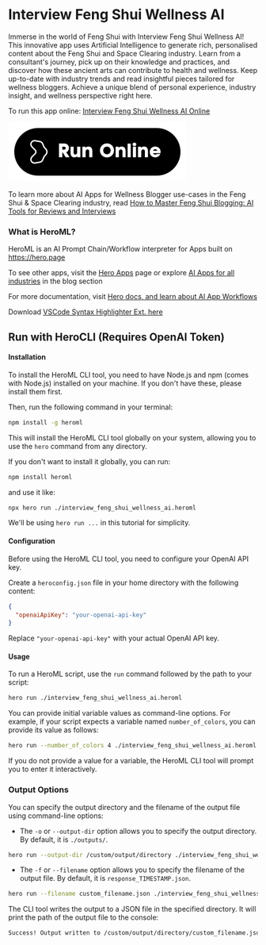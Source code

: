 # Interview Feng Shui Wellness AI

Immerse in the world of Feng Shui with Interview Feng Shui Wellness AI! This innovative app uses Artificial Intelligence to generate rich, personalised content about the Feng Shui and Space Clearing industry. Learn from a consultant's journey, pick up on their knowledge and practices, and discover how these ancient arts can contribute to health and wellness. Keep up-to-date with industry trends and read insightful pieces tailored for wellness bloggers. Achieve a unique blend of personal experience, industry insight, and wellness perspective right here.

To run this app online: [Interview Feng Shui Wellness AI Online](https://hero.page/app/interview-feng-shui-wellness-ai-feng-shui-insights-for-wellness/VSyy4Sw85sLsAMAlN2CV)

[![Run Interview Feng Shui Wellness AI Online](/assets/run.svg)](https://hero.page/app/interview-feng-shui-wellness-ai-feng-shui-insights-for-wellness/VSyy4Sw85sLsAMAlN2CV)

To learn more about AI Apps for Wellness Blogger use-cases in the Feng Shui & Space Clearing industry, read [How to Master Feng Shui Blogging: AI Tools for Reviews and Interviews](https://hero.page/blog/ai/feng-shui-and-space-clearing/how-to-master-feng-shui-blogging:-ai-tools-for-reviews-and-interviews/170875)

### What is HeroML?
HeroML is an AI Prompt Chain/Workflow interpreter for Apps built on https://hero.page 

To see other apps, visit the [Hero Apps](https://hero.page/apps) page or explore [AI Apps for all industries](https://hero.page/blog) in the blog section

For more documentation, visit [Hero docs, and learn about AI App Workflows](https://hero.page/tutorials/introduction-to-heroml)

Download [VSCode Syntax Highlighter Ext. here](https://marketplace.visualstudio.com/items?itemName=hero-page.heroml)

## Run with HeroCLI (Requires OpenAI Token)

#### Installation

To install the HeroML CLI tool, you need to have Node.js and npm (comes with Node.js) installed on your machine. If you don't have these, please install them first. 

Then, run the following command in your terminal:

```bash
npm install -g heroml
```

This will install the HeroML CLI tool globally on your system, allowing you to use the `hero` command from any directory.

If you don't want to install it globally, you can run:

```bash
npm install heroml
```

and use it like:

```bash
npx hero run ./interview_feng_shui_wellness_ai.heroml
```

We'll be using `hero run ...` in this tutorial for simplicity.

#### Configuration

Before using the HeroML CLI tool, you need to configure your OpenAI API key. 

Create a `heroconfig.json` file in your home directory with the following content:

```json
{
  "openaiApiKey": "your-openai-api-key"
}
```

Replace `"your-openai-api-key"` with your actual OpenAI API key.

#### Usage

To run a HeroML script, use the `run` command followed by the path to your script:

```bash
hero run ./interview_feng_shui_wellness_ai.heroml
```

You can provide initial variable values as command-line options. For example, if your script expects a variable named `number_of_colors`, you can provide its value as follows:

```bash
hero run --number_of_colors 4 ./interview_feng_shui_wellness_ai.heroml
```

If you do not provide a value for a variable, the HeroML CLI tool will prompt you to enter it interactively.

### Output Options

You can specify the output directory and the filename of the output file using command-line options:

- The `-o` or `--output-dir` option allows you to specify the output directory. By default, it is `./outputs/`.

```bash
hero run --output-dir /custom/output/directory ./interview_feng_shui_wellness_ai.heroml
```

- The `-f` or `--filename` option allows you to specify the filename of the output file. By default, it is `response_TIMESTAMP.json`.

```bash
hero run --filename custom_filename.json ./interview_feng_shui_wellness_ai.heroml
```

The CLI tool writes the output to a JSON file in the specified directory. It will print the path of the output file to the console:

```bash
Success! Output written to /custom/output/directory/custom_filename.json
```

